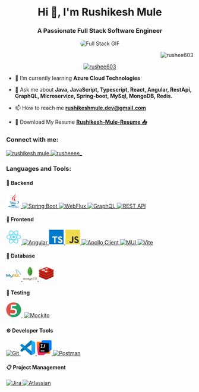 <h1 align="center">Hi 👋, I'm Rushikesh Mule</h1>
<h3 align="center">A Passionate Full Stack Software Engineer </h3>

<div align="center">
  <img 
    src="https://www.wingstechsolutions.com/wp-content/uploads/2022/03/full-stack-development.gif" 
    alt="Full Stack GIF"
    style="border-radius: 20px; max-width: 100%; width: 600px;"/>
</div>

<p align="right"> <img src="https://komarev.com/ghpvc/?username=rushee603&label=Profile%20views&color=0e75b6&style=flat" alt="rushee603" /> </p>
<p align="center"> <a href="https://github.com/ryo-ma/github-profile-trophy"><img src="https://github-profile-trophy.vercel.app/?username=rushee603" alt="rushee603" /></a> </p>

- 🌱 I’m currently learning **Azure Cloud Technologies**

- 💬 Ask me about **Java, JavaScript, Typescript, React, Angular, RestApi, GraphQL, Microservice, Spring-boot, MySql, MongoDB, Redis.**

- 📫 How to reach me **rushikeshmule.dev@gmail.com**

- 📄 Download My Resume  **[ Rushikesh-Mule-Resume  📥 ](https://drive.google.com/file/d/1nsLBSZ42SeGjo94vVIh1sJ7YVKDtooHK/view?usp=sharing)**


<h3 align="left">Connect with me:</h3>
<p align="left">
  <a href="https://linkedin.com/in/rushikesh%20mule" target="_blank">
    <img 
      align="center" 
      src="https://raw.githubusercontent.com/rahuldkjain/github-profile-readme-generator/master/src/images/icons/Social/linked-in-alt.svg" 
      alt="rushikesh mule" 
      height="30" 
      width="30" 
    />
  </a>


  <a href="https://instagram.com/rushikeshmule._" target="_blank">
    <img 
      align="center" 
      src="https://raw.githubusercontent.com/rahuldkjain/github-profile-readme-generator/master/src/images/icons/Social/instagram.svg" 
      alt="rusheeee_" 
      height="25" 
      width="30" 
    />
  </a>
  
</p>

<h3 align="left">Languages and Tools:</h3>

<!-- Backend -->
<h4 align="left">🔧 Backend</h4>
<p align="left">
  <a href="https://www.java.com/" target="_blank" rel="noreferrer">
    <img src="https://raw.githubusercontent.com/devicons/devicon/master/icons/java/java-original.svg" alt="Java" width="40" height="40"/>
  </a>
  <a href="https://spring.io/projects/spring-boot" target="_blank" rel="noreferrer">
    <img src="https://www.vectorlogo.zone/logos/springio/springio-icon.svg" alt="Spring Boot" width="40" height="40"/>
  </a>
  <a href="https://projectreactor.io/" target="_blank" rel="noreferrer">
    <img src="https://avatars.githubusercontent.com/u/317776?s=200&v=4" alt="WebFlux" width="40" height="40"/>
  </a>
  <a href="https://graphql.org/" target="_blank" rel="noreferrer">
    <img src="https://www.vectorlogo.zone/logos/graphql/graphql-icon.svg" alt="GraphQL" width="40" height="40"/>
  </a>
  <a href="https://restfulapi.net/" target="_blank" rel="noreferrer">
    <img src="https://img.icons8.com/ios-filled/50/000000/api-settings.png" alt="REST API" width="40" height="40"/>
  </a>
</p>

<!-- Frontend -->
<h4 align="left">🎨 Frontend</h4>
<p align="left">
  <a href="https://reactjs.org/" target="_blank" rel="noreferrer">
    <img src="https://raw.githubusercontent.com/devicons/devicon/master/icons/react/react-original.svg" alt="React" width="40" height="40"/>
  </a>
  <a href="https://angular.io" target="_blank" rel="noreferrer">
    <img src="https://angular.io/assets/images/logos/angular/angular.svg" alt="Angular" width="40" height="40"/>
  </a>
  <a href="https://www.typescriptlang.org/" target="_blank" rel="noreferrer">
    <img src="https://raw.githubusercontent.com/devicons/devicon/master/icons/typescript/typescript-original.svg" alt="TypeScript" width="40" height="40"/>
  </a>
  <a href="https://developer.mozilla.org/en-US/docs/Web/JavaScript" target="_blank" rel="noreferrer">
    <img src="https://raw.githubusercontent.com/devicons/devicon/master/icons/javascript/javascript-original.svg" alt="JavaScript" width="40" height="40"/>
  </a>
  <a href="https://www.apollographql.com/docs/react/" target="_blank" rel="noreferrer">
    <img src="https://avatars.githubusercontent.com/u/17189275?s=200&v=4" alt="Apollo Client" width="40" height="40"/>
  </a>
  <a href="https://mui.com/" target="_blank" rel="noreferrer">
    <img src="https://mui.com/static/logo.png" alt="MUI" width="40" height="40"/>
  </a>
  <a href="https://vitejs.dev/" target="_blank" rel="noreferrer">
    <img src="https://vitejs.dev/logo.svg" alt="Vite" width="40" height="40"/>
  </a>
</p>

<!-- Database -->
<h4 align="left">💾 Database</h4>
<p align="left">
  <a href="https://www.mysql.com/" target="_blank" rel="noreferrer">
    <img src="https://raw.githubusercontent.com/devicons/devicon/master/icons/mysql/mysql-original-wordmark.svg" alt="MySQL" width="40" height="40"/>
  </a>
  <a href="https://www.mongodb.com/" target="_blank" rel="noreferrer">
    <img src="https://raw.githubusercontent.com/devicons/devicon/master/icons/mongodb/mongodb-original-wordmark.svg" alt="MongoDB" width="40" height="40"/>
  </a>
  <a href="https://redis.io/" target="_blank" rel="noreferrer">
    <img src="https://raw.githubusercontent.com/devicons/devicon/master/icons/redis/redis-original.svg" alt="Redis" width="40" height="40"/>
  </a>
</p>

<!-- Testing -->
<h4 align="left">🧪 Testing</h4>
<p align="left">
  <a href="https://junit.org/" target="_blank" rel="noreferrer">
    <img src="https://raw.githubusercontent.com/devicons/devicon/master/icons/junit/junit-original.svg" alt="JUnit" width="40" height="40"/>
  </a>
  <a href="https://site.mockito.org/" target="_blank" rel="noreferrer">
    <img src="https://upload.wikimedia.org/wikipedia/commons/3/3b/Mockito_Logo.png" alt="Mockito" width="40" height="40" style="background-color: white; padding: 4px; border-radius: 6px; object-fit: contain;"/>
  </a>
</p>

<!-- Dev Tools -->
<h4 align="left">⚙️ Developer Tools</h4>
<p align="left">
  <a href="https://git-scm.com/" target="_blank" rel="noreferrer">
    <img src="https://www.vectorlogo.zone/logos/git-scm/git-scm-icon.svg" alt="Git" width="40" height="40"/>
  </a>
  <a href="https://code.visualstudio.com/" target="_blank" rel="noreferrer">
    <img src="https://raw.githubusercontent.com/devicons/devicon/master/icons/vscode/vscode-original.svg" alt="VS Code" width="40" height="40"/>
  </a>
  <a href="https://www.jetbrains.com/idea/" target="_blank" rel="noreferrer">
    <img src="https://raw.githubusercontent.com/devicons/devicon/master/icons/intellij/intellij-original.svg" alt="IntelliJ" width="40" height="40"/>
  </a>
  <a href="https://www.postman.com/" target="_blank" rel="noreferrer">
    <img src="https://www.vectorlogo.zone/logos/getpostman/getpostman-icon.svg" alt="Postman" width="40" height="40"/>
  </a>
</p>

<!-- Project Management -->
<h4 align="left">📋 Project Management</h4>
<p align="left">
  <a href="https://www.atlassian.com/software/jira" target="_blank" rel="noreferrer">
    <img src="https://cdn.worldvectorlogo.com/logos/jira-1.svg" alt="Jira" width="40" height="40"/>
  </a>
  <a href="https://www.atlassian.com/" target="_blank" rel="noreferrer">
    <img src="https://cdn.worldvectorlogo.com/logos/atlassian-1.svg" alt="Atlassian" width="40" height="40"/>
  </a>
</p>
